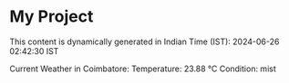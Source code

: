 # My Project

This content is dynamically generated in Indian Time (IST): 2024-06-26 02:42:30 IST


Current Weather in Coimbatore:
Temperature: 23.88 °C
Condition: mist

